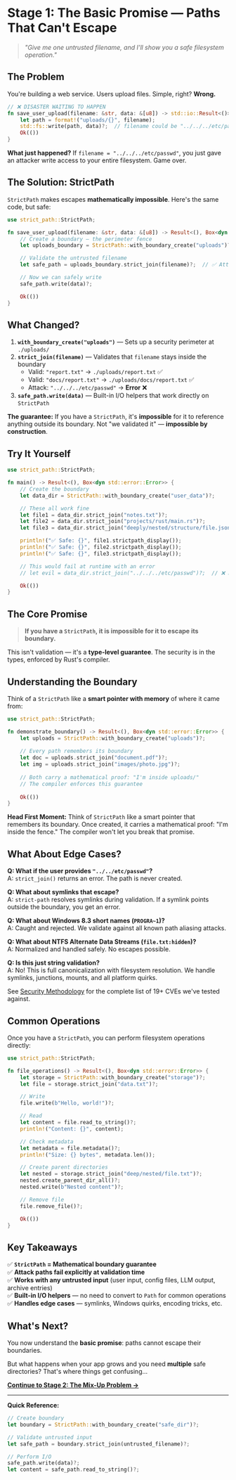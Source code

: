 # Stage 1: The Basic Promise — Paths That Can't Escape

> *"Give me one untrusted filename, and I'll show you a safe filesystem operation."*

## The Problem

You're building a web service. Users upload files. Simple, right? **Wrong.**

```rust
// ❌ DISASTER WAITING TO HAPPEN
fn save_user_upload(filename: &str, data: &[u8]) -> std::io::Result<()> {
    let path = format!("uploads/{}", filename);
    std::fs::write(path, data)?;  // filename could be "../../../etc/passwd"
    Ok(())
}
```

**What just happened?** If `filename = "../../../etc/passwd"`, you just gave an attacker write access to your entire filesystem. Game over.

## The Solution: StrictPath

`StrictPath` makes escapes **mathematically impossible**. Here's the same code, but safe:

```rust
use strict_path::StrictPath;

fn save_user_upload(filename: &str, data: &[u8]) -> Result<(), Box<dyn std::error::Error>> {
    // Create a boundary — the perimeter fence
    let uploads_boundary = StrictPath::with_boundary_create("uploads")?;

    // Validate the untrusted filename
    let safe_path = uploads_boundary.strict_join(filename)?;  // ✅ Attack = Error

    // Now we can safely write
    safe_path.write(data)?;

    Ok(())
}
```

## What Changed?

1. **`with_boundary_create("uploads")`** — Sets up a security perimeter at `./uploads/`
2. **`strict_join(filename)`** — Validates that `filename` stays inside the boundary
   - Valid: `"report.txt"` → `./uploads/report.txt` ✅
   - Valid: `"docs/report.txt"` → `./uploads/docs/report.txt` ✅
   - Attack: `"../../../etc/passwd"` → **Error** ❌
3. **`safe_path.write(data)`** — Built-in I/O helpers that work directly on `StrictPath`

**The guarantee:** If you have a `StrictPath`, it's **impossible** for it to reference anything outside its boundary. Not "we validated it" — **impossible by construction**.

## Try It Yourself

```rust
use strict_path::StrictPath;

fn main() -> Result<(), Box<dyn std::error::Error>> {
    // Create the boundary
    let data_dir = StrictPath::with_boundary_create("user_data")?;

    // These all work fine
    let file1 = data_dir.strict_join("notes.txt")?;
    let file2 = data_dir.strict_join("projects/rust/main.rs")?;
    let file3 = data_dir.strict_join("deeply/nested/structure/file.json")?;

    println!("✅ Safe: {}", file1.strictpath_display());
    println!("✅ Safe: {}", file2.strictpath_display());
    println!("✅ Safe: {}", file3.strictpath_display());

    // This would fail at runtime with an error
    // let evil = data_dir.strict_join("../../../etc/passwd")?;  // ❌ PathEscapesBoundary

    Ok(())
}
```

## The Core Promise

> **If you have a `StrictPath`, it is impossible for it to escape its boundary.**

This isn't validation — it's a **type-level guarantee**. The security is in the types, enforced by Rust's compiler.

## Understanding the Boundary

Think of a `StrictPath` like a **smart pointer with memory** of where it came from:

```rust
use strict_path::StrictPath;

fn demonstrate_boundary() -> Result<(), Box<dyn std::error::Error>> {
    let uploads = StrictPath::with_boundary_create("uploads")?;
    
    // Every path remembers its boundary
    let doc = uploads.strict_join("document.pdf")?;
    let img = uploads.strict_join("images/photo.jpg")?;
    
    // Both carry a mathematical proof: "I'm inside uploads/"
    // The compiler enforces this guarantee
    
    Ok(())
}
```

**Head First Moment:** Think of `StrictPath` like a smart pointer that remembers its boundary. Once created, it carries a mathematical proof: "I'm inside the fence." The compiler won't let you break that promise.

## What About Edge Cases?

**Q: What if the user provides `"../../etc/passwd"`?**  
A: `strict_join()` returns an error. The path is never created.

**Q: What about symlinks that escape?**  
A: `strict-path` resolves symlinks during validation. If a symlink points outside the boundary, you get an error.

**Q: What about Windows 8.3 short names (`PROGRA~1`)?**  
A: Caught and rejected. We validate against all known path aliasing attacks.

**Q: What about NTFS Alternate Data Streams (`file.txt:hidden`)?**  
A: Normalized and handled safely. No escapes possible.

**Q: Is this just string validation?**  
A: No! This is full canonicalization with filesystem resolution. We handle symlinks, junctions, mounts, and all platform quirks.

See [Security Methodology](../security_methodology.md) for the complete list of 19+ CVEs we've tested against.

## Common Operations

Once you have a `StrictPath`, you can perform filesystem operations directly:

```rust
use strict_path::StrictPath;

fn file_operations() -> Result<(), Box<dyn std::error::Error>> {
    let storage = StrictPath::with_boundary_create("storage")?;
    let file = storage.strict_join("data.txt")?;

    // Write
    file.write(b"Hello, world!")?;

    // Read
    let content = file.read_to_string()?;
    println!("Content: {}", content);

    // Check metadata
    let metadata = file.metadata()?;
    println!("Size: {} bytes", metadata.len());

    // Create parent directories
    let nested = storage.strict_join("deep/nested/file.txt")?;
    nested.create_parent_dir_all()?;
    nested.write(b"Nested content")?;

    // Remove file
    file.remove_file()?;

    Ok(())
}
```

## Key Takeaways

✅ **`StrictPath` = Mathematical boundary guarantee**  
✅ **Attack paths fail explicitly at validation time**  
✅ **Works with any untrusted input** (user input, config files, LLM output, archive entries)  
✅ **Built-in I/O helpers** — no need to convert to `Path` for common operations  
✅ **Handles edge cases** — symlinks, Windows quirks, encoding tricks, etc.

## What's Next?

You now understand the **basic promise**: paths cannot escape their boundaries.

But what happens when your app grows and you need **multiple** safe directories? That's where things get confusing...

**[Continue to Stage 2: The Mix-Up Problem →](./stage2_mixup_problem.md)**

---

**Quick Reference:**

```rust
// Create boundary
let boundary = StrictPath::with_boundary_create("safe_dir")?;

// Validate untrusted input
let safe_path = boundary.strict_join(untrusted_filename)?;

// Perform I/O
safe_path.write(data)?;
let content = safe_path.read_to_string()?;
```
